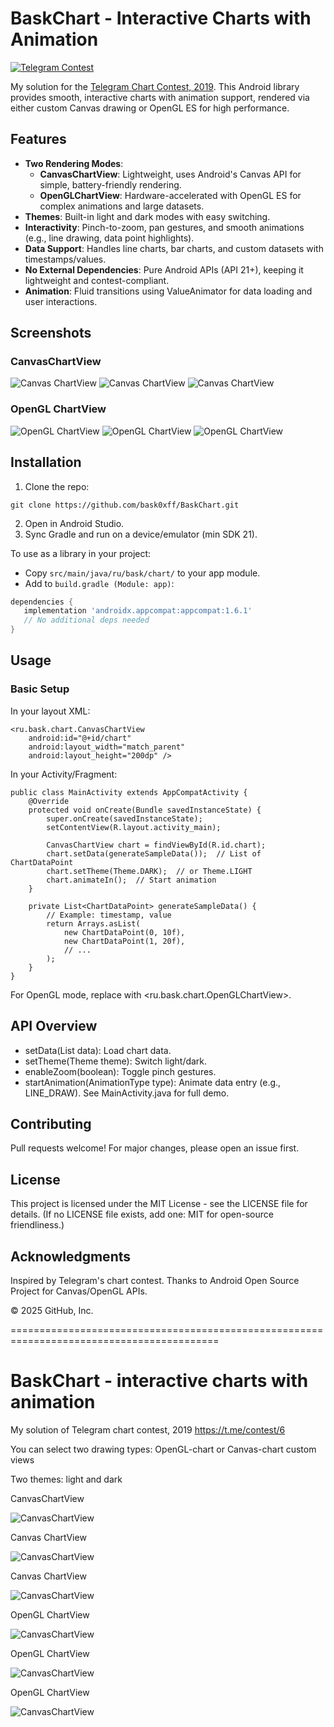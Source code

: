 # BaskChart - Interactive Charts with Animation

[![Telegram Contest](https://img.shields.io/badge/Telegram-Contest-0088cc.svg)](https://t.me/contest/6)

My solution for the [Telegram Chart Contest, 2019](https://t.me/contest/6). This Android library provides smooth, interactive charts with animation support, rendered via either custom Canvas drawing or OpenGL ES for high performance.

## Features

- **Two Rendering Modes**:
  - **CanvasChartView**: Lightweight, uses Android's Canvas API for simple, battery-friendly rendering.
  - **OpenGLChartView**: Hardware-accelerated with OpenGL ES for complex animations and large datasets.
- **Themes**: Built-in light and dark modes with easy switching.
- **Interactivity**: Pinch-to-zoom, pan gestures, and smooth animations (e.g., line drawing, data point highlights).
- **Data Support**: Handles line charts, bar charts, and custom datasets with timestamps/values.
- **No External Dependencies**: Pure Android APIs (API 21+), keeping it lightweight and contest-compliant.
- **Animation**: Fluid transitions using ValueAnimator for data loading and user interactions.

## Screenshots

### CanvasChartView

![Canvas ChartView](screenshots/canvas1.png)
![Canvas ChartView](screenshots/canvas2.png)
![Canvas ChartView](screenshots/canvas3.png)

### OpenGL ChartView

![OpenGL ChartView](screenshots/opengl1.png)
![OpenGL ChartView](screenshots/opengl2.png)
![OpenGL ChartView](screenshots/opengl3.png)

## Installation

1. Clone the repo:
```
git clone https://github.com/bask0xff/BaskChart.git
```
2. Open in Android Studio.
3. Sync Gradle and run on a device/emulator (min SDK 21).

To use as a library in your project:
- Copy `src/main/java/ru/bask/chart/` to your app module.
- Add to `build.gradle (Module: app)`:
```groovy
dependencies {
   implementation 'androidx.appcompat:appcompat:1.6.1'
   // No additional deps needed
}
```
## Usage
### Basic Setup
In your layout XML:
```
<ru.bask.chart.CanvasChartView
    android:id="@+id/chart"
    android:layout_width="match_parent"
    android:layout_height="200dp" />
```
In your Activity/Fragment:
```
public class MainActivity extends AppCompatActivity {
    @Override
    protected void onCreate(Bundle savedInstanceState) {
        super.onCreate(savedInstanceState);
        setContentView(R.layout.activity_main);

        CanvasChartView chart = findViewById(R.id.chart);
        chart.setData(generateSampleData());  // List of ChartDataPoint
        chart.setTheme(Theme.DARK);  // or Theme.LIGHT
        chart.animateIn();  // Start animation
    }

    private List<ChartDataPoint> generateSampleData() {
        // Example: timestamp, value
        return Arrays.asList(
            new ChartDataPoint(0, 10f),
            new ChartDataPoint(1, 20f),
            // ...
        );
    }
}
```
For OpenGL mode, replace with <ru.bask.chart.OpenGLChartView>.
## API Overview
- setData(List<ChartDataPoint> data): Load chart data.
- setTheme(Theme theme): Switch light/dark.
- enableZoom(boolean): Toggle pinch gestures.
- startAnimation(AnimationType type): Animate data entry (e.g., LINE_DRAW).
See MainActivity.java for full demo.
## Contributing
Pull requests welcome! For major changes, please open an issue first.
## License
This project is licensed under the MIT License - see the LICENSE file for details.
(If no LICENSE file exists, add one: MIT for open-source friendliness.)
## Acknowledgments
Inspired by Telegram's chart contest.
Thanks to Android Open Source Project for Canvas/OpenGL APIs.

© 2025 GitHub, Inc.



==========================================================================================

# BaskChart - interactive charts with animation

My solution of Telegram chart contest, 2019 https://t.me/contest/6

You can select two drawing types: OpenGL-chart or Canvas-chart custom views

Two themes: light and dark

CanvasChartView

![CanvasChartView](https://i.imgur.com/YaZu8RE.jpg)

Canvas ChartView

![CanvasChartView](https://i.imgur.com/xz6mp10.jpg)

Canvas ChartView

![CanvasChartView](https://i.imgur.com/d7xQruj.jpg)

OpenGL ChartView

![CanvasChartView](https://i.imgur.com/6LMDn0D.jpg)

OpenGL ChartView

![CanvasChartView](https://i.imgur.com/tl8Z1aa.jpg)

OpenGL ChartView

![CanvasChartView](https://i.imgur.com/F00Ix6v.jpg)

